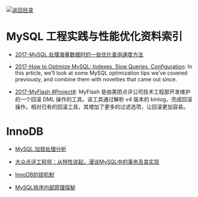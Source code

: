 [![返回目录](https://parg.co/UGo)](https://parg.co/b4z) 
 
# MySQL 工程实践与性能优化资料索引

- [2017-MySQL 处理海量数据时的一些优化查询速度方法](http://www.54tianzhisheng.cn/2017/04/29/MySQL-select-good/)

- [2017-How to Optimize MySQL: Indexes, Slow Queries, Configuration](https://parg.co/UrU): In this article, we’ll look at some MySQL optimization tips we’ve covered previously, and combine them with novelties that came out since.

- [2017-MyFlash #Project#](https://github.com/Meituan-Dianping/MyFlash): MyFlash 是由美团点评公司技术工程部开发维护的一个回滚 DML 操作的工具。该工具通过解析 v4 版本的 binlog，完成回滚操作。相对已有的回滚工具，其增加了更多的过滤选项，让回滚更加容易。

# InnoDB

- [MySQL 加锁处理分析](http://hedengcheng.com/?p=771#_Toc374698313)

- [大众点评工程师：从特性说起，漫谈MySQL中的事务及其实现](http://dbaplus.cn/news-11-515-1.html?hmsr=toutiao.io&utm_medium=toutiao.io&utm_source=toutiao.io)

- [InnoDB的锁机制](http://owl-pi.com/2016/11/10/innodb-lock-1/?hmsr=toutiao.io&utm_medium=toutiao.io&utm_source=toutiao.io)

- [MySQL排序内部原理探秘](http://geek.csdn.net/news/detail/105891?utm_source=tuicool&utm_medium=referral)

